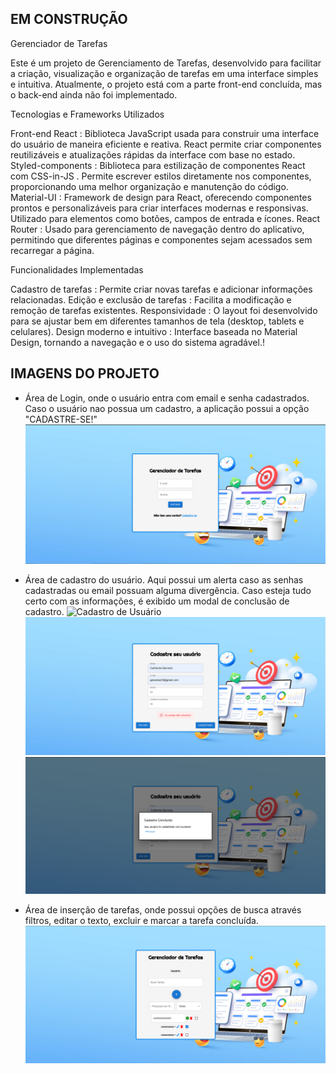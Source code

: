 ## EM CONSTRUÇÃO ##

Gerenciador de Tarefas

Este é um projeto de Gerenciamento de Tarefas, desenvolvido para facilitar a criação, visualização e organização de tarefas em uma interface simples e intuitiva. Atualmente, o projeto está com a parte front-end concluída, mas o back-end ainda não foi implementado.

Tecnologias e Frameworks Utilizados

Front-end
React : Biblioteca JavaScript usada para construir uma interface do usuário de maneira eficiente e reativa. React permite criar componentes reutilizáveis ​​e atualizações rápidas da interface com base no estado.
Styled-components : Biblioteca para estilização de componentes React com CSS-in-JS . Permite escrever estilos diretamente nos componentes, proporcionando uma melhor organização e manutenção do código.
Material-UI : Framework de design para React, oferecendo componentes prontos e personalizáveis ​​para criar interfaces modernas e responsivas. Utilizado para elementos como botões, campos de entrada e ícones.
React Router : Usado para gerenciamento de navegação dentro do aplicativo, permitindo que diferentes páginas e componentes sejam acessados ​​sem recarregar a página.

Funcionalidades Implementadas

Cadastro de tarefas : Permite criar novas tarefas e adicionar informações relacionadas.
Edição e exclusão de tarefas : Facilita a modificação e remoção de tarefas existentes.
Responsividade : O layout foi desenvolvido para se ajustar bem em diferentes tamanhos de tela (desktop, tablets e celulares).
Design moderno e intuitivo : Interface baseada no Material Design, tornando a navegação e o uso do sistema agradável.!

## IMAGENS DO PROJETO ##

- Área de Login, onde o usuário entra com email e senha cadastrados. Caso o usuário nao possua um cadastro, a aplicação possui a opção "CADASTRE-SE!"
![Área de Login](<src/assets/Área de Login.png>)

- Área de cadastro do usuário. Aqui possui um alerta caso as senhas cadastradas ou email possuam alguma divergência. Caso esteja tudo certo com as informações, é exibido um modal de conclusão de cadastro.
![Cadastro de Usuário](<src/assets/Cadastro de usuário.png>)
![Mensagem de Alerta](src/assets/mensagem%20de%20alerta.png)
![Modal de Conclusão de cadastro](<src/assets/Modal.png>)

- Área de inserção de tarefas, onde possui opções de busca através filtros, editar o texto, excluir e marcar a tarefa concluída. 
![Área de inserção de tarefas](<src/assets/inserindo tarefas.png>)